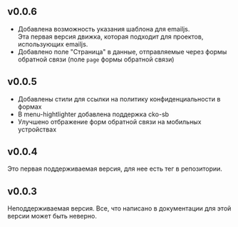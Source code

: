 ## v0.0.6 ##
* Добавлена возможность указания шаблона для emailjs.  
   Эта первая версия движка, которая подходит для проектов, использующих emailjs.
* Добавлено поле "Страница" в данные, отправляемые через формы обратной связи (поле ```page``` формы обратной связи)

## v0.0.5 ##
* Добавлены стили для ссылки на политику конфиденциальности в формах
* В menu-hightlighter добавлена поддержка cko-sb
* Улучшено отбражение форм обратной связи на мобильных устройствах

## v0.0.4 ##
Это первая поддерживаемая версия, для нее есть тег в репозитории.

## v0.0.3 ##
Неподдерживаемая версия. Все, что написано в документации для этой версии может быть неверно.

